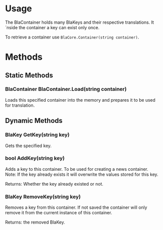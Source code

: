 # Usage
The BlaContainer holds many BlaKeys and their respective translations.
It´nside the container a key can exist only once.


To retrieve a container use `BlaCore.Container(string container)`.
# Methods

## Static Methods

### BlaContainer BlaContainer.Load(string container)
Loads this specified container into the memory and prepares it to be used for translation.

## Dynamic Methods

### BlaKey GetKey(string key)
Gets the specified key.

### bool AddKey(string key)
Adds a key to this container. To be used for creating a news container.
Note: If the key already exists it will overwrite the values stored for this key.

Returns: Whether the key already existed or not.

### BlaKey RemoveKey(string key)
Removes a key from this container. If not saved the container will only remove it from the current instance of this container.

Returns: the removed BlaKey.